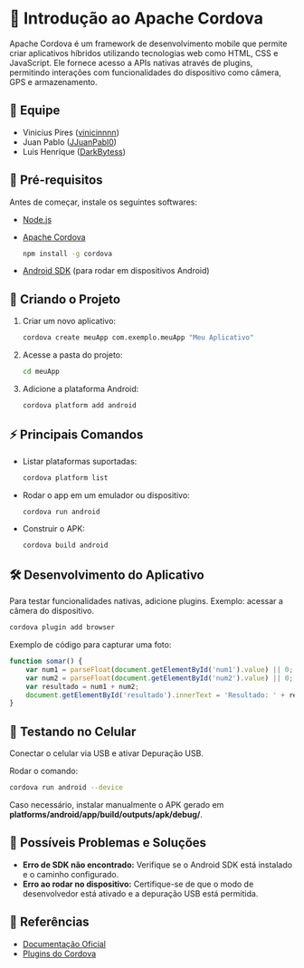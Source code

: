 # 📱 Introdução ao Apache Cordova

Apache Cordova é um framework de desenvolvimento mobile que permite criar aplicativos híbridos utilizando tecnologias web como HTML, CSS e JavaScript. Ele fornece acesso a APIs nativas através de plugins, permitindo interações com funcionalidades do dispositivo como câmera, GPS e armazenamento.

## 👥 Equipe
- Vinicius Pires ([vinicinnnn](https://github.com/vinicinnnn))
- Juan Pablo ([JJuanPabl0](https://github.com/JJuanPabl0))
- Luis Henrique ([DarkBytess](https://github.com/DarkBytess))

## 📌 Pré-requisitos

Antes de começar, instale os seguintes softwares:
- [Node.js](https://nodejs.org/)
- [Apache Cordova](https://cordova.apache.org/)

  ```sh
  npm install -g cordova
  ```
- [Android SDK](https://developer.android.com/studio) (para rodar em dispositivos Android)

## 🚀 Criando o Projeto
1. Criar um novo aplicativo:
   ```sh
   cordova create meuApp com.exemplo.meuApp "Meu Aplicativo"
   ```
2. Acesse a pasta do projeto:
   ```sh
   cd meuApp
   ```
3. Adicione a plataforma Android:
   ```sh
   cordova platform add android
   ```

## ⚡ Principais Comandos

- Listar plataformas suportadas:
  ```sh
  cordova platform list
  ```
- Rodar o app em um emulador ou dispositivo:
  ```sh
  cordova run android
  ```
- Construir o APK:
  ```sh
  cordova build android
  ```

## 🛠️ Desenvolvimento do Aplicativo
Para testar funcionalidades nativas, adicione plugins. Exemplo: acessar a câmera do dispositivo.
```sh
cordova plugin add browser

```
Exemplo de código para capturar uma foto:
```js
function somar() {
    var num1 = parseFloat(document.getElementById('num1').value) || 0;
    var num2 = parseFloat(document.getElementById('num2').value) || 0;
    var resultado = num1 + num2;
    document.getElementById('resultado').innerText = 'Resultado: ' + resultado;
}

```

## 📲 Testando no Celular
Conectar o celular via USB e ativar Depuração USB.

Rodar o comando:
```sh
cordova run android --device
```

Caso necessário, instalar manualmente o APK gerado em **platforms/android/app/build/outputs/apk/debug/**.


## 🚧 Possíveis Problemas e Soluções
- **Erro de SDK não encontrado:** Verifique se o Android SDK está instalado e o caminho configurado.
- **Erro ao rodar no dispositivo:** Certifique-se de que o modo de desenvolvedor está ativado e a depuração USB está permitida.


## 📖 Referências
- [Documentação Oficial](https://cordova.apache.org/docs/en/latest/)
- [Plugins do Cordova](https://cordova.apache.org/plugins/)
